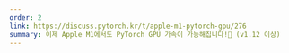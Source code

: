 ```yaml
---
order: 2
link: https://discuss.pytorch.kr/t/apple-m1-pytorch-gpu/276
summary: 이제 Apple M1에서도 PyTorch GPU 가속이 가능해집니다!🎉 (v1.12 이상)
---
```

